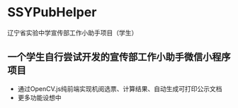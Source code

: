 # SSYPubHelper
 辽宁省实验中学宣传部工作小助手项目（学生）
## 一个学生自行尝试开发的宣传部工作小助手微信小程序项目
* 通过OpenCV.js纯前端实现机阅选票、计算结果、自动生成可打印公示文档
* 更多功能设想中